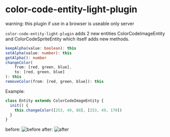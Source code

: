 # color-code-entity-light-plugin

warning: this plugin if use in a browser is useable only server

`color-code-entity-light-plugin` adds 2 new entities ColorCodeImageEntity and ColorCodeSpriteEntity which itself adds new methods.

```ts
keepAlpha(value: boolean): this
setAlpha(value: number): this
getAlpha(): number
changeColor(
    from: [red, green, blue],
    to: [red, green, blue]
): this
removeColor(from: [red, green, blue]): this
```

Example:

```js
class Entity extends ColorCodeImageEntity {
  init() {
    this.changeColor([253, 49, 80], [253, 49, 170])
  }
}
```

before:
![before](https://cdn.discordapp.com/attachments/520619420310175746/740643241535471696/image0.png)
after:
![after](https://cdn.discordapp.com/attachments/520619420310175746/740643245553483937/image1.png)
